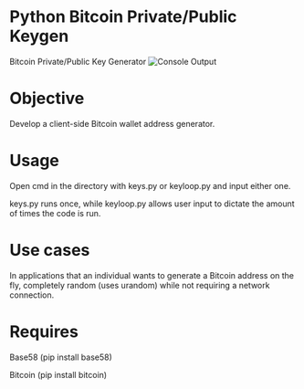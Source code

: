 # Python Bitcoin Private/Public Keygen
Bitcoin Private/Public Key Generator
![Console Output](https://siasky.net/IAAUVxMPHmQjyubF8sGpRuoSQFg0bpKqxgB83quECbESmQ)

# Objective
Develop a client-side Bitcoin wallet address generator.

# Usage
Open cmd in the directory with keys.py or keyloop.py and input either one.

keys.py runs once, while keyloop.py allows user input to dictate the amount of times the code is run.

# Use cases
In applications that an individual wants to generate a Bitcoin address on the fly, completely random (uses urandom) while not requiring a network connection.

# Requires
Base58 (pip install base58)

Bitcoin (pip install bitcoin)
